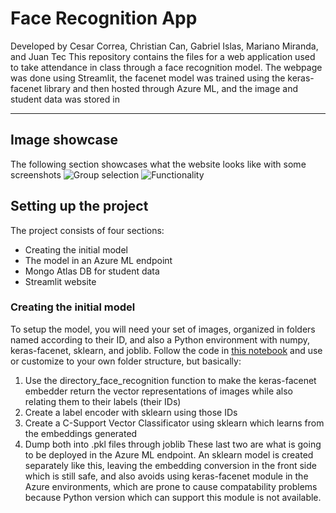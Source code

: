 # Face Recognition App
Developed by Cesar Correa, Christian Can, Gabriel Islas, Mariano Miranda, and Juan Tec
This repository contains the files for a web application used to take attendance in class through a face recognition model.
The webpage was done using Streamlit, the facenet model was trained using the keras-facenet library and then hosted through Azure ML, and the image and student data was stored in 

--------

## Image showcase
The following section showcases what the website looks like with some screenshots
![Group selection](https://i.imgur.com/wE6ieix.jpeg)
![Functionality](https://i.imgur.com/lCXCW1w.jpeg)

## Setting up the project
The project consists of four sections:
- Creating the initial model
- The model in an Azure ML endpoint
- Mongo Atlas DB for student data
- Streamlit website

### Creating the initial model
To setup the model, you will need your set of images, organized in folders named according to their ID, and also a Python environment with numpy, keras-facenet, sklearn, and joblib.
Follow the code in [this notebook](https://github.com/GabrielIslas/face-recognition/blob/master/face_recognition_app/model_dev/model_dev.ipynb) and use or customize to your own folder structure, but basically:
1. Use the directory_face_recognition function to make the keras-facenet embedder return the vector representations of images while also relating them to their labels (their IDs)
2. Create a label encoder with sklearn using those IDs
3. Create a C-Support Vector Classificator using sklearn which learns from the embeddings generated
4. Dump both into .pkl files through joblib
These last two are what is going to be deployed in the Azure ML endpoint. An sklearn model is created separately like this, leaving the embedding conversion in the front side which is still safe, and also avoids using keras-facenet module in the Azure environments, which are prone to cause compatability problems because Python version which can support this module is not available.
